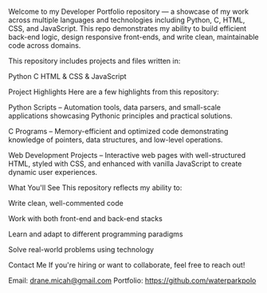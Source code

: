 Welcome to my Developer Portfolio repository — a showcase of my work across multiple languages and technologies including Python, C, HTML, CSS, and JavaScript. This repo demonstrates my ability to build efficient back-end logic, design responsive front-ends, and write clean, maintainable code across domains.

This repository includes projects and files written in:

Python C HTML & CSS & JavaScript 

 Project Highlights
Here are a few highlights from this repository:

Python Scripts – Automation tools, data parsers, and small-scale applications showcasing Pythonic principles and practical solutions.

C Programs – Memory-efficient and optimized code demonstrating knowledge of pointers, data structures, and low-level operations.

Web Development Projects – Interactive web pages with well-structured HTML, styled with CSS, and enhanced with vanilla JavaScript to create dynamic user experiences.

 What You'll See
This repository reflects my ability to:

Write clean, well-commented code

Work with both front-end and back-end stacks

Learn and adapt to different programming paradigms

Solve real-world problems using technology

 Contact Me
If you're hiring or want to collaborate, feel free to reach out!

Email: drane.micah@gmail.com
Portfolio: https://github.com/waterparkpolo
